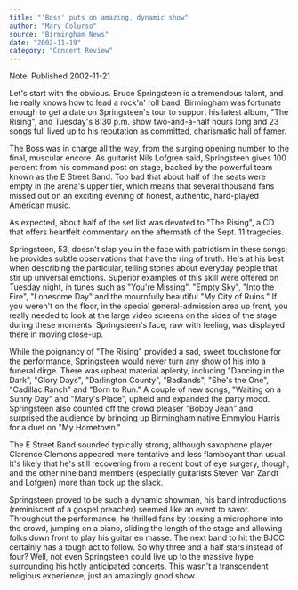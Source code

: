 ```yaml
---
title: "'Boss' puts on amazing, dynamic show"
author: "Mary Colurso"
source: "Birmingham News"
date: "2002-11-19"
category: "Concert Review"
---
```


Note: Published 2002-11-21

Let's start with the obvious. Bruce Springsteen is a tremendous talent, and he really knows how to lead a rock'n' roll band. Birmingham was fortunate enough to get a date on Springsteen's tour to support his latest album, "The Rising", and Tuesday's 8:30 p.m. show two-and-a-half hours long and 23 songs full lived up to his reputation as committed, charismatic hall of famer.

The Boss was in charge all the way, from the surging opening number to the final, muscular encore. As guitarist Nils Lofgren said, Springsteen gives 100 percent from his command post on stage, backed by the powerful team known as the E Street Band. Too bad that about half of the seats were empty in the arena's upper tier, which means that several thousand fans missed out on an exciting evening of honest, authentic, hard-played American music.

As expected, about half of the set list was devoted to "The Rising", a CD that offers heartfelt commentary on the aftermath of the Sept. 11 tragedies.

Springsteen, 53, doesn't slap you in the face with patriotism in these songs; he provides subtle observations that have the ring of truth. He's at his best when describing the particular, telling stories about everyday people that stir up universal emotions. Superior examples of this skill were offered on Tuesday night, in tunes such as "You're Missing", "Empty Sky", "Into the Fire", "Lonesome Day" and the mournfully beautiful "My City of Ruins." If you weren't on the floor, in the special general-admission area up front, you really needed to look at the large video screens on the sides of the stage during these moments. Springsteen's face, raw with feeling, was displayed there in moving close-up.

While the poignancy of "The Rising" provided a sad, sweet touchstone for the performance, Springsteen would never turn any show of his into a funeral dirge. There was upbeat material aplenty, including "Dancing in the Dark", "Glory Days", "Darlington County", "Badlands", "She's the One", "Cadillac Ranch" and "Born to Run." A couple of new songs, "Waiting on a Sunny Day" and "Mary's Place", upheld and expanded the party mood. Springsteen also counted off the crowd pleaser "Bobby Jean" and surprised the audience by bringing up Birmingham native Emmylou Harris for a duet on "My Hometown."

The E Street Band sounded typically strong, although saxophone player Clarence Clemons appeared more tentative and less flamboyant than usual. It's likely that he's still recovering from a recent bout of eye surgery, though, and the other nine band members (especially guitarists Steven Van Zandt and Lofgren) more than took up the slack.

Springsteen proved to be such a dynamic showman, his band introductions (reminiscent of a gospel preacher) seemed like an event to savor. Throughout the performance, he thrilled fans by tossing a microphone into the crowd, jumping on a piano, sliding the length of the stage and allowing folks down front to play his guitar en masse. The next band to hit the BJCC certainly has a tough act to follow. So why three and a half stars instead of four? Well, not even Springsteen could live up to the massive hype surrounding his hotly anticipated concerts. This wasn't a transcendent religious experience, just an amazingly good show.
